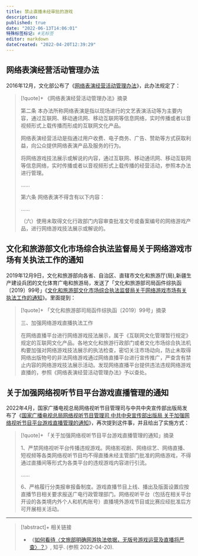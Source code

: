 ```yaml
---
title: 禁止直播未经审批的游戏
description:
published: true
date: "2022-06-13T14:06:01"
特殊标签标记: #无标签
editor: markdown
dateCreated: "2022-04-20T12:39:29"
---
```


## 网络表演经营活动管理办法

2016年12月，文化部公布了《[网络表演经营活动管理办法][]》，此办法规定了：

[网络表演经营活动管理办法]: /rule/文化部/网络表演经营活动管理办法.md

> [!quote]+ 《网络表演经营活动管理办法》摘录
>
> 第二条 本办法所称网络表演是指以现场进行的文艺表演活动等为主要内容，通过互联网、移动通讯网、移动互联网等信息网络，实时传播或者以音视频形式上载传播而形成的互联网文化产品。
>
> 网络表演经营活动是指通过用户收费、电子商务、广告、赞助等方式获取利益，向公众提供网络表演产品及服务的行为。
>
> 将网络游戏技法展示或解说的内容，通过互联网、移动通讯网、移动互联网等信息网络，实时传播或者以音视频形式上载传播的经营活动，参照本办法进行管理。
>
> ……
>
> 第六条 网络表演不得含有以下内容：
>
> ……
>
> （六）使用未取得文化行政部门内容审查批准文号或备案编号的网络游戏产品，进行网络游戏技法展示或解说的。

## 文化和旅游部文化市场综合执法监督局关于网络游戏市场有关执法工作的通知

2019年12月9日，文化和旅游部向各省、自治区、直辖市文化和旅游厅(局),新疆生产建设兵团的文化体育广电和旅游局，发送了「文化和旅游部司局函件综执函〔2019〕99号」《[文化和旅游部文化市场综合执法监督局关于网络游戏市场有关执法工作的通知](/rule/文化和旅游部/文化市场综合执法监督局关于网络游戏市场有关执法工作的通知.md)》。里面提到：

> [!quote]+ 「文化和旅游部司局函件综执函〔2019〕99号」摘录
>
> 三、加强网络游戏直播执法工作
>
> 在网络直播平台进行网络游戏技法展示，属于《互联网文化管理暂行规定》规定的互联网文化产品。各地文化和旅游行政部门或者文化市场综合执法机构要加强对网络游戏技法展示的执法检查，密切关注市场动向，防止未取得网络出版物号的非法网络游戏通过网络直播平台进行宣传推广，严查含有禁止内容的网络游戏技法展示活动。发现网络直播平台提供违法违规网络游戏直播的，参照《网络表演经营活动管理办法》予以查处。

## 关于加强网络视听节目平台游戏直播管理的通知

2022年4月，国家广播电视总局网络视听节目管理司与中共中央宣传部出版局发布了《[国家广播电视总局网络视听节目管理司 中共中央宣传部出版局 关于加强网络视听节目平台游戏直播管理的通知](/rule/国家广播电视总局/网络视听节目管理司/关于加强网络视听节目平台游戏直播管理的通知.md)》，再次提到这件事，并且给出了实施方式：

> [!quote]+ 「关于加强网络视听节目平台游戏直播管理的通知」摘录
>
> 1、严禁网络视听平台传播违规游戏。网络影视剧、网络综艺、网络直播、短视频等各类网络视听节目均不得直播未经主管部门批准的网络游戏，不得通过直播间等形式为各类平台的违规游戏内容进行引流。
>
> ……
>
> 6、严格履行分类报审报备制度。游戏直播节目上线、播出及版面设置应按直播节目相关要求报送广电行政管理部门。网络视听平台（包括在相关平台开设的各类境内外个人和机构账号）直播境外游戏节目或比赛应经批准后方可开展相关活动。

---

> [!abstract]+ 相关链接
>
> +   《[如何看待〈文旅部明确网游执法依据，无版号游戏运营及直播将严查〉？](https://www.zhihu.com/question/361590794)》, 知乎. (参照 2022-04-20).
